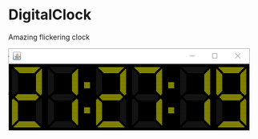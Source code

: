 # DigitalClock
 
 Amazing flickering clock 
 
![Digital clock preview](/preview/DigitalClockPreview.png)
